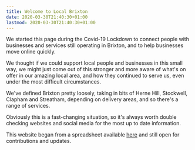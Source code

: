 ```yaml
---
title: Welcome to Local Brixton
date: 2020-03-30T21:40:30+01:00
lastmod: 2020-03-30T21:40:30+01:00
---
```


We started this page during the Covid-19 Lockdown to connect people with businesses and services still operating in Brixton, and to help businesses move online quickly. 

We thought if we could support local people and businesses in this small way, we might just come out of this stronger and more aware of what's on offer in our amazing local area, and how they continued to serve us, even under the most difficult circumstances. 

We've defined Brixton pretty loosely, taking in bits of Herne Hill, Stockwell, Clapham and Streatham, depending on delivery areas, and so there's a range of services. 

Obviously this is a fast-changing situation, so it's always worth double checking websites and social media for the most up to date information. 

This website began from a spreadsheet available [here](https://docs.google.com/spreadsheets/d/1gm4Yh-aUTgnsWBjMQYo55qbSetO0XDUXgl5yH7aN0jM/edit?usp=sharing) and still open for contributions and updates.
